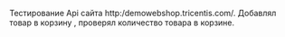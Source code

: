 Тестирование Api сайта http:/demowebshop.tricentis.com/. Добавлял товар в корзину , проверял количество товара в корзине.
